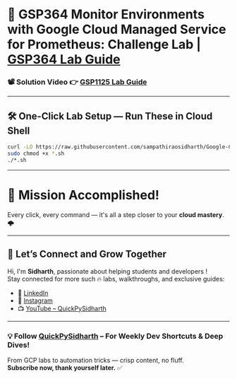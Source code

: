 # 🚀 GSP364 Monitor Environments with Google Cloud Managed Service for Prometheus: Challenge Lab | [GSP364 Lab Guide](https://www.cloudskillsboost.google/games/6064/labs/38624)


### 📽️ Solution Video 👉 [GSP1125 Lab Guide]()

---

## 🛠️ One-Click Lab Setup — Run These in Cloud Shell

```bash
curl -LO https://raw.githubusercontent.com/sampathiraosidharth/Google-Cloud-Arcade---2025/refs/heads/main/Level%201%3A%20Application%20Development%20and%20Security%20with%20GCP/Build%20and%20Automate/GSP1183%20Gating%20Deployments%20with%20Binary%20Authorization/702.sh
sudo chmod +x *.sh
./*.sh
```
---

# 🎯 Mission Accomplished!

Every click, every command — it's all a step closer to your **cloud mastery**. 🌩️

---

## 🔗 Let’s Connect and Grow Together

Hi, I'm **Sidharth**, passionate about helping students and developers !  
Stay connected for more such 🔥 labs, walkthroughs, and exclusive guides:

- 🔗 [LinkedIn](https://www.linkedin.com/in/sampathi-sidharth/)
- 📸 [Instagram](https://www.instagram.com/sampathi_rao_sidharth/)
- 📺 [YouTube – QuickPySidharth](https://www.youtube.com/@QuickPySidharth)

---

### 💡 Follow [QuickPySidharth](https://www.youtube.com/@QuickPySidharth) – For Weekly Dev Shortcuts & Deep Dives!

From GCP labs to automation tricks — crisp content, no fluff.  
**Subscribe now, thank yourself later.** ✅
